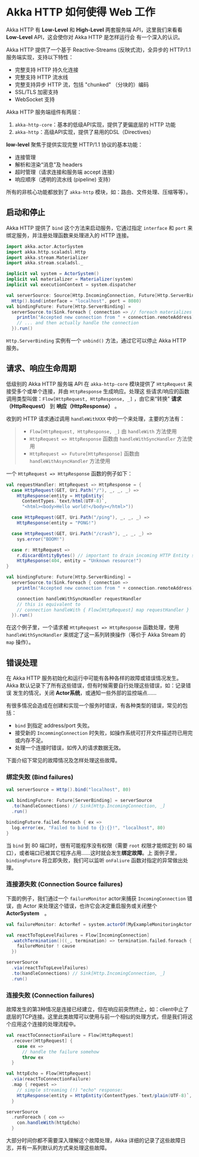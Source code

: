# Akka HTTP 如何使得 Web 工作

Akka HTTP 有 **Low-Level** 和 **High-Level** 两套服务端 API，这里我们来看看 **Low-Level** API，这会使你对 Akka HTTP 是怎样运行会
有一个深入的认识。

Akka HTTP 提供了一个基于 Reactive-Streams (反映式流)，全异步的 HTTP/1.1 服务端实现，支持以下特性：

- 完整支持 HTTP 持久化连接
- 完整支持 HTTP 流水线
- 完整支持异步 HTTP 流，包括 "chunked" （分块的）编码
- SSL/TLS 加密支持
- WebSocket 支持

Akka HTTP 服务端组件有两层：

1. `akka-http-core`：基本的低级API实现，提供了更偏底层的 HTTP 功能
2. `akka-http`：高级API实现，提供了易用的DSL（Directives）

**low-level** 聚焦于提供实现完整 HTTP/1.1 协议的基本功能：

- 连接管理
- 解析和渲染“消息”及 headers
- 超时管理（请求连接和服务端 accept 连接）
- 响应顺序（透明的流水线 (pipeline) 支持）

所有的非核心功能都放到了 `akka-http` 模块，如：路由、文件处理、压缩等等）。

## 启动和停止

Akka HTTP 提供了 `bind` 这个方法来启动服务，它通过指定 `interface` 和 `port` 来绑定服务，并注册处理函数来处理进入的 HTTP 连接。

```scala
import akka.actor.ActorSystem
import akka.http.scaladsl.Http
import akka.stream.Materializer
import akka.stream.scaladsl._

implicit val system = ActorSystem()
implicit val materializer = Materializer(system)
implicit val executionContext = system.dispatcher

val serverSource: Source[Http.IncomingConnection, Future[Http.ServerBinding]] =
  Http().bind(interface = "localhost", port = 8080)
val bindingFuture: Future[Http.ServerBinding] =
  serverSource.to(Sink.foreach { connection => // foreach materializes the source
    println("Accepted new connection from " + connection.remoteAddress)
    // ... and then actually handle the connection
  }).run()
```

`Http.ServerBinding` 实例有一个 `unbind()` 方法，通过它可以停止 Akka HTTP 服务。

## 请求、响应生命周期

低级别的 Akka HTTP 服务端 API 在 `akka-http-core` 模块提供了 `HttpRequest` 来接受多个或单个连接，并由 `HttpResponse` 生成响应。处理这
些请求/响应的函数调用类型叫做：`Flow[HttpRequest, HttpResponse, _]` ，由它来“转换” **请求（HttpRequest）** 到 **响应（HttpResponse）** 。

收到的 HTTP 请求通过调用 `handleWithXXX` 中的一个来处理，主要的方法有：

> - `Flow[HttpRequest, HttpResponse, _]` 由 `handleWith` 方法使用
> - `HttpRequest => HttpResponse` 函数由 `handleWithSyncHandler` 方法使用
> - `HttpRequest => Future[HttpResponse]` 函数由 `handleWithAsyncHandler` 方法使用

一个 `HttpRequest => HttpResponse` 函数的例子如下：

```scala
val requestHandler: HttpRequest => HttpResponse = {
  case HttpRequest(GET, Uri.Path("/"), _, _, _) =>
    HttpResponse(entity = HttpEntity(
      ContentTypes.`text/html(UTF-8)`,
      "<html><body>Hello world!</body></html>"))

  case HttpRequest(GET, Uri.Path("/ping"), _, _, _) =>
    HttpResponse(entity = "PONG!")

  case HttpRequest(GET, Uri.Path("/crash"), _, _, _) =>
    sys.error("BOOM!")

  case r: HttpRequest =>
    r.discardEntityBytes() // important to drain incoming HTTP Entity stream
    HttpResponse(404, entity = "Unknown resource!")
}

val bindingFuture: Future[Http.ServerBinding] =
  serverSource.to(Sink.foreach { connection =>
    println("Accepted new connection from " + connection.remoteAddress)

    connection handleWithSyncHandler requestHandler
    // this is equivalent to
    // connection handleWith { Flow[HttpRequest] map requestHandler }
  }).run()
```

在这个例子里，一个请求被 `HttpRequest => HttpResponse` 函数处理，使用 `handleWithSyncHandler` 来绑定了这一系列转换操作（等价于 
Akka Stream 的 `map` 操作）。

## 错误处理

在 Akka HTTP 服务初始化和运行中可能有各种各样的故障或错误情况发生。Akka 默认记录下了所有这些错误，但有时候需要自行处理这些错误，如：记录错误
发生的情况，关闭 **Actor系统**，或通知一些外部的监控端点……

有很多情况会造成在创建和实现一个服务时错误，有各种类型的错误，常见的包括：

- `bind` 到指定 address/port 失败。
- 接受新的 `IncommingConnection` 时失败，如操作系统可打开文件描述符已用完或内存不足。
- 处理一个连接时错误，如传入的请求数据无效。

下面介绍下常见的故障情况及怎样处理这些故障。

### 绑定失败 (Bind failures)

```scala
val serverSource = Http().bind("localhost", 80)

val bindingFuture: Future[ServerBinding] = serverSource
  .to(handleConnections) // Sink[Http.IncomingConnection, _]
  .run()

bindingFuture.failed.foreach { ex =>
  log.error(ex, "Failed to bind to {}:{}!", "localhost", 80)
}
```

当 `bind` 到 80 端口时，很有可能程序没有权限（需要 `root` 权限才能绑定到 80 端口），或者端口已被其它程序占用……这时就会发生**绑定故障**。上
面例子里，`bindingFuture` 将立即失败，我们可以监听 `onFaliure` 函数对指定的异常做出处理。

### 连接源失败 (Connection Source failures)

下面的例子，我们通过一个 `failureMonitor` actor来捕获 `IncomingConnection` 错误，由 Actor 来处理这个错误，也许它会决定重启服务或关闭整个 **ActorSystem**　。

```scala
val failureMonitor: ActorRef = system.actorOf(MyExampleMonitoringActor.props)

val reactToTopLevelFailures = Flow[IncomingConnection]
  .watchTermination()((_, termination) => termination.failed.foreach { cause =>
    failureMonitor ! cause
  })

serverSource
  .via(reactToTopLevelFailures)
  .to(handleConnections) // Sink[Http.IncomingConnection, _]
  .run()
```

### 连接失败 (Connection failures)
 
故障发生的第3种情况是连接已经建立，但在响应前突然终止，如：client中止了底层的TCP连接。这里此类故障可以使用与前一个相似的处理方式，但是我们将这个应用这个连接的处理流程中。

```scala
val reactToConnectionFailure = Flow[HttpRequest]
  .recover[HttpRequest] {
    case ex =>
      // handle the failure somehow
      throw ex
  }

val httpEcho = Flow[HttpRequest]
  .via(reactToConnectionFailure)
  .map { request =>
    // simple streaming (!) "echo" response:
    HttpResponse(entity = HttpEntity(ContentTypes.`text/plain(UTF-8)`, request.entity.dataBytes))
  }

serverSource
  .runForeach { con =>
    con.handleWith(httpEcho)
  }
```

大部分时间你都不需要深入理解这个故障处理，Akka 详细的记录了这些故障日志，并有一系列默认的方式来处理这些故障。
